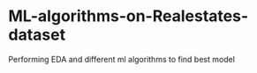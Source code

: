 # ML-algorithms-on-Realestates-dataset
Performing EDA and different ml algorithms to find best model
